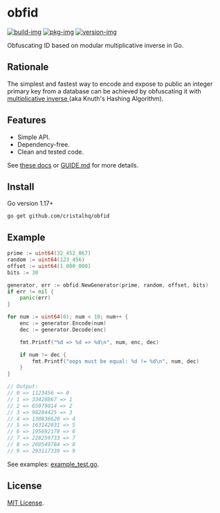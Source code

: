 # obfid

[![build-img]][build-url]
[![pkg-img]][pkg-url]
[![version-img]][version-url]

Obfuscating ID based on modular multiplicative inverse in Go.

## Rationale

The simplest and fastest way to encode and expose to public an integer primary key from a database can be achieved by obfuscating it with [multiplicative inverse
](https://en.wikipedia.org/wiki/Multiplicative_inverse) (aka Knuth's Hashing Algorithm).

## Features

* Simple API.
* Dependency-free.
* Clean and tested code.

See [these docs][pkg-url] or [GUIDE.md](https://github.com/cristalhq/obfid/blob/main/GUIDE.md) for more details.

## Install

Go version 1.17+

```
go get github.com/cristalhq/obfid
```

## Example

```go
prime := uint64(32_452_867)
random := uint64(123_456)
offset := uint64(1_000_000)
bits := 30

generator, err := obfid.NewGenerator(prime, random, offset, bits)
if err != nil {
	panic(err)
}

for num := uint64(0); num < 10; num++ {
	enc := generator.Encode(num)
	dec := generator.Decode(enc)

	fmt.Printf("%d => %d => %d\n", num, enc, dec)

	if num != dec {
		fmt.Printf("oops must be equal: %d != %d\n", num, dec)
	}
}

// Output:
// 0 => 1123456 => 0
// 1 => 33428867 => 1
// 2 => 65979014 => 2
// 3 => 98284425 => 3
// 4 => 130836620 => 4
// 5 => 163142031 => 5
// 6 => 195692178 => 6
// 7 => 228259733 => 7
// 8 => 260549784 => 8
// 9 => 293117339 => 9
```

See examples: [example_test.go](https://github.com/cristalhq/obfid/blob/main/example_test.go).

## License

[MIT License](LICENSE).

[build-img]: https://github.com/cristalhq/obfid/workflows/build/badge.svg
[build-url]: https://github.com/cristalhq/obfid/actions
[pkg-img]: https://pkg.go.dev/badge/cristalhq/obfid
[pkg-url]: https://pkg.go.dev/github.com/cristalhq/obfid
[version-img]: https://img.shields.io/github/v/release/cristalhq/obfid
[version-url]: https://github.com/cristalhq/obfid/releases
